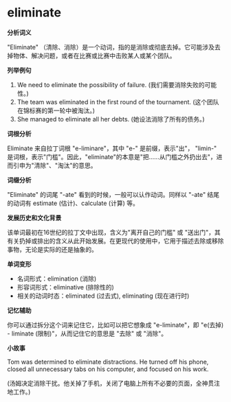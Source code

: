 # eliminate

**分析词义**

  

"Eliminate" （清除、消除）是一个动词，指的是消除或彻底去掉。它可能涉及去掉物体、解决问题，或者在比赛或比赛中击败某人或某个团队。

  

**列举例句**

  

1.  We need to eliminate the possibility of failure. (我们需要消除失败的可能性。)
2.  The team was eliminated in the first round of the tournament. (这个团队在锦标赛的第一轮中被淘汰。)
3.  She managed to eliminate all her debts. (她设法消除了所有的债务。)

  

**词根分析**

  

Eliminate 来自拉丁词根 "e-liminare"，其中 "e-" 是前缀，表示"出"， "limin-" 是词根，表示"门槛"。因此，"eliminate"的本意是"把......从门槛之外扔出去"，进而引申为"清除"、"淘汰"的意思。

  

**词缀分析**

  

"Eliminate" 的词尾 "-ate" 看到的时候，一般可以认作动词。同样以 "-ate" 结尾的动词有 estimate (估计)、calculate (计算) 等。

  

**发展历史和文化背景**

  

该单词最初在16世纪的拉丁文中出现，含义为"离开自己的门槛" 或 "送出门"，其有关扔掉或排出的含义从此开始发展。在更现代的使用中，它用于描述去除或移除事物，无论是实际的还是抽象的。

  

**单词变形**

  

*   名词形式：elimination (消除)
*   形容词形式：eliminative (排除性的)
*   相关的动词时态：eliminated (过去式), eliminating (现在进行时)

  

**记忆辅助**

  

你可以通过拆分这个词来记住它，比如可以把它想象成 "e-liminate"，即 "e(去掉) - liminate (限制)"，从而记住它的意思是 "去除" 或 "消除"。

  

**小故事**

  

Tom was determined to eliminate distractions. He turned off his phone, closed all unnecessary tabs on his computer, and focused on his work.

  

(汤姆决定消除干扰。他关掉了手机，关闭了电脑上所有不必要的页面，全神贯注地工作。)
